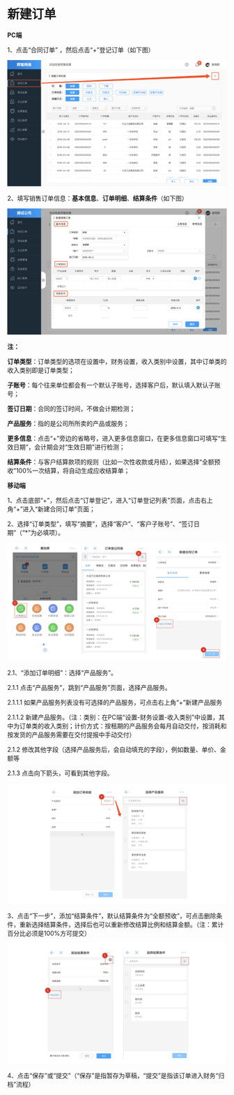 # 新建订单

**PC端**

1、点击“合同订单” ，然后点击“+”登记订单（如下图）

![](/assets/合同订单.png)

2、填写销售订单信息：**基本信息**、**订单明细**、**结算条件**（如下图）

![](/img/WX20180503-191339@2x.png)

**注：**

**订单类型**：订单类型的选项在设置中，财务设置，收入类别中设置，其中订单类的收入类别即是订单类型；

**子账号**：每个往来单位都会有一个默认子账号，选择客户后，默认填入默认子账号；

**签订日期**：合同的签订时间，不做会计期检测；

**产品服务**：指的是公司所所卖的产品或服务；

**更多信息**：点击“+”旁边的省略号，进入更多信息窗口，在更多信息窗口可填写“生效日期”，会计期会对“生效日期”进行检测；

**结算条件**：与客户结算款项的规则（比如一次性收款或月结），如果选择“全额预收”100%一次结算，将自动生成应收结算单；


**移动端**

<p>1、点击底部“+”，然后点击“订单登记”，进入“订单登记列表”页面，点击右上角“+”进入“新建合同订单”页面；</p>
<p>2、选择“订单类型”，填写“摘要”，选择“客户”、“客户子账号”、“签订日期”（“*”为必填项）。</p>

![](/assets/移动-新建订单.png)

<p>2.1、“添加订单明细”：选择“产品服务”。</p> 
<p>2.1.1 点击“产品服务”，跳到“产品服务”页面，选择产品服务。</p>
<p>2.1.1.1 如果产品服务列表没有可选择的产品服务，可点击右上角“+”新建产品服务</p>
<p>2.1.1.2 新建产品服务。（注：类别：在PC端“设置-财务设置-收入类别”中设置，其中为订单类的收入类别；计价方式：按租期的产品服务会每月自动交付，按消耗和按发货的产品服务需要在交付提报中手动交付）</p>
<p>2.1.2 修改其他字段（选择产品服务后，会自动填充的字段），例如数量、单价、金额等</p>
<p>2.1.3 点击向下箭头，可看到其他字段。</p>

![](/assets/添加订单明细.png)

3、点击“下一步”，添加“结算条件”，默认结算条件为“全额预收”，可点击删除条件，重新选择结算条件，选择后也可以重新修改结算比例和结算金额。（注：累计百分比必须是100%方可提交）

![](/assets/结算条件.jpeg)

4、点击“保存”或“提交”（“保存”是指暂存为草稿，“提交”是指该订单进入财务“归档”流程）